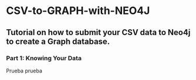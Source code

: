 # CSV-to-GRAPH-with-NEO4J
## Tutorial on how to submit your CSV data to Neo4j to create a Graph database.
### Part 1: Knowing Your Data
Prueba prueba

